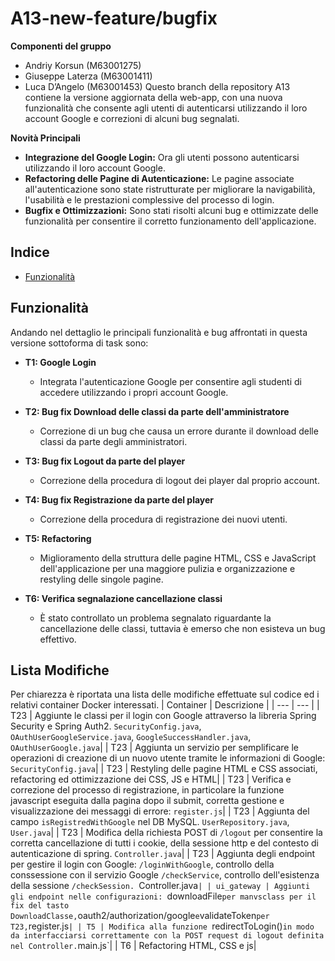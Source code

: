 
# A13-new-feature/bugfix
**Componenti del gruppo**
- Andriy Korsun (M63001275)
- Giuseppe Laterza (M63001411)
- Luca D’Angelo (M63001453)
Questo branch della repository A13 contiene la versione aggiornata della web-app, con una nuova funzionalità che consente agli utenti di autenticarsi utilizzando il loro account Google e correzioni di alcuni bug segnalati.

**Novità Principali**
  - **Integrazione del Google Login:** Ora gli utenti possono autenticarsi utilizzando il loro account Google.
  - **Refactoring delle Pagine di Autenticazione:** Le pagine associate all'autenticazione sono state ristrutturate per migliorare la navigabilità, l'usabilità e le prestazioni complessive del processo di login.
  - **Bugfix e Ottimizzazioni:** Sono stati risolti alcuni bug e ottimizzate delle funzionalità per consentire il corretto funzionamento dell'applicazione.
## Indice
- [Funzionalità](#Funzionalità)

## Funzionalità
Andando nel dettaglio le principali funzionalità e bug affrontati in questa versione sottoforma di task sono:
- **T1: Google Login**
  - Integrata l'autenticazione Google per consentire agli studenti di accedere utilizzando i propri account Google.

- **T2: Bug fix Download delle classi da parte dell'amministratore**
  -  Correzione di un bug che causa un errore durante il download delle classi da parte degli amministratori.

- **T3: Bug fix Logout da parte del player**
  - Correzione della procedura di logout dei player dal proprio account.

- **T4: Bug fix Registrazione da parte del player**
    - Correzione della procedura di registrazione dei nuovi utenti.

- **T5: Refactoring**
  - Miglioramento della struttura delle pagine HTML, CSS e JavaScript dell'applicazione per una maggiore pulizia e organizzazione e restyling delle singole pagine.

- **T6: Verifica segnalazione cancellazione classi**
  - È stato controllato un problema segnalato riguardante la cancellazione delle classi, tuttavia è emerso che non esisteva un bug effettivo.

## Lista Modifiche
Per chiarezza è riportata una lista delle modifiche effettuate sul codice ed i relativi container Docker interessati.
| Container | Descrizione |
| --- | --- |
| T23 | Aggiunte le classi per il login con Google attraverso la libreria Spring Security e Spring Auth2. `SecurityConfig.java`, `OAuthUserGoogleService.java`,  `GoogleSuccessHandler.java`, `OAuthUserGoogle.java`|
| T23 | Aggiunta un servizio per semplificare le operazioni di creazione di un nuovo utente tramite le informazioni di Google: `SecurityConfig.java`|
| T23 | Restyling delle pagine HTML e CSS associati, refactoring ed ottimizzazione dei CSS, JS e HTML|
| T23 | Verifica e correzione del processo di registrazione, in particolare la funzione javascript eseguita dalla pagina dopo il submit, corretta gestione e visualizzazione dei messaggi di errore: `register.js`|
| T23 | Aggiunta del campo `isRegistredWithGoogle` nel DB MySQL. `UserRepository.java`, `User.java`|
| T23 | Modifica della richiesta POST di `/logout` per consentire la corretta cancellazione di tutti i cookie, della sessione http e del contesto di autenticazione di spring. `Controller.java`|
| T23 | Aggiunta degli endpoint per gestire il login con Google: `/loginWithGoogle`, controllo della conssessione con il servizio Google `/checkService`, controllo dell'esistenza della sessione `/checkSession. `Controller.java`|
| ui_gateway | Aggiunti gli endpoint nelle configurazioni: `downloadFile` per manvsclass per il fix del tasto DownloadClasse, `oauth2/authorization/google` e `validateToken` per T23, `register.js`|
| T5 | Modifica alla funzione `redirectToLogin()` in modo da interfacciarsi correttamente con la POST request di logout definita nel Controller. `main.js`|
| T6 | Refactoring HTML, CSS e js|

